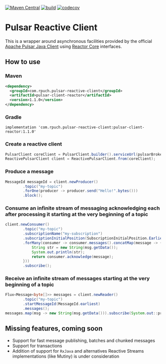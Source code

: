 [![Maven Central](https://img.shields.io/maven-central/v/com.rpuch.pulsar-reactive-client/pulsar-client-reactor.svg?label=Maven%20Central)](https://search.maven.org/search?q=g:%22com.rpuch.pulsar-reactive-client%22%20AND%20a:%22pulsar-client-reactor%22)
[![build](https://github.com/rpuch/pulsar-reactive-client/actions/workflows/maven.yml/badge.svg)](https://github.com/rpuch/pulsar-reactive-client/actions/workflows/maven.yml)
[![codecov](https://codecov.io/gh/rpuch/pulsar-reactive-client/branch/master/graph/badge.svg?token=7IFHICD29T)](https://codecov.io/gh/rpuch/pulsar-reactive-client)

# Pulsar Reactive Client #

This is a wrapper around asynchronous facilities provided by the official
[Apache Pulsar Java Client](https://github.com/apache/pulsar/tree/master/pulsar-client) using
[Reactor Core](https://github.com/reactor/reactor-core) interfaces.

## How to use ##

### Maven ###

```xml
<dependency>
  <groupId>com.rpuch.pulsar-reactive-client</groupId>
  <artifactId>pulsar-client-reactor</artifactId>
  <version>1.1.0</version>
</dependency>
```

### Gradle ###

```
implementation 'com.rpuch.pulsar-reactive-client:pulsar-client-reactor:1.1.0'
```

### Create a reactive client ###

```java
PulsarClient coreClient = PulsarClient.builder().serviceUrl(pulsarBrokerUrl).build();
ReactivePulsarClient client = ReactivePulsarClient.from(coreClient);
```

### Produce a message ###

```java
MessageId messageId = client.newProducer()
        .topic("my-topic")
        .forOne(producer -> producer.send("Hello!".bytes()))
        .block();
```

### Consume an infinite stream of messaging acknowledging each after processing it starting at the very beginning of a topic ###

```java
client.newConsumer()
        .topic("my-topic")
        .subscriptionName("my-subscription")
        .subscriptionInitialPosition(SubscriptionInitialPosition.Earliest)
        .forMany(consumer -> consumer.messages().concatMap(message -> {
            String str = new String(msg.getData());
            System.out.println(str);
            return consumer.acknowledge(message);
        }))
        .subscribe();
```

### Receive an infinite stream of messages starting at the very beginning of a topic ###

```java
Flux<Message<byte[]>> messages = client.newReader()
        .topic("my-topic")
        .startMessageId(MessageId.earliest)
        .messages();
messages.map(msg -> new String(msg.getData())).subscribe(System.out::println);
```

## Missing features, coming soon ##

 * Support for fast message publishing, batches and chunked messages
 * Support for transactions
 * Addition of support for `RxJava` and alternatives Reactive Streams implementations (like Mutiny)
 is under consideration
